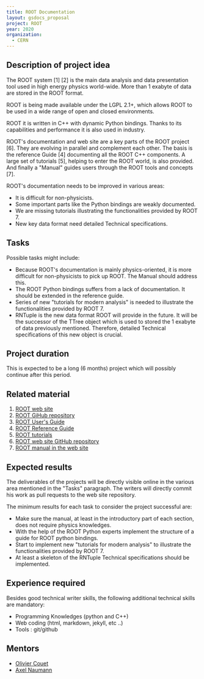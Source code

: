 ```yaml
---
title: ROOT Documentation
layout: gsdocs_proposal
project: ROOT
year: 2020
organization:
  - CERN
---
```


## Description of project idea

The ROOT system [1] [2] is the main data analysis and data presentation tool
used in high energy physics world-wide. More than 1 exabyte of data are stored
in the ROOT format.

ROOT is being made available under the LGPL 2.1+, which allows ROOT to be used
in a wide range of open and closed environments.

ROOT it is written in C++ with dynamic Python bindings. Thanks to its
capabilities and performance it is also used in industry.

ROOT's documentation and web site are a key parts of the ROOT project [6]. They
are evolving in parallel and complement each other. The basis is the reference
Guide [4] documenting all the ROOT C++ components. A large set of tutorials [5],
helping to enter the ROOT world, is also provided. And finally a "Manual" guides
users through the ROOT tools and concepts [7].

ROOT's documentation needs to be improved in various areas:

- It is difficult for non-physicists.
- Some important parts like the Python bindings are weakly documented.
- We are missing tutorials illustrating the functionalities provided by ROOT 7.
- New key data format need detailed Technical specifications.

## Tasks

Possible tasks might include:

- Because ROOT's documentation is mainly physics-oriented, it is more difficult
  for non-physicists to pick up ROOT. The Manual should address this.
- The ROOT Python bindings suffers from a lack of documentation. It should be
  extended in the reference guide.
- Series of new "tutorials for modern analysis" is needed to illustrate the
  functionalities provided by ROOT 7.
- RNTuple is the new data format ROOT will provide in the future. It will be the
  successor of the TTree object which is used to stored the 1 exabyte of data
  previously mentioned. Therefore, detailed Technical specifications of this new
  object is crucial.

## Project duration

This is expected to be a long (6 months) project which will possibly continue
after this period.

## Related material

1. [ROOT web site](https://root.cern)
2. [ROOT GiHub repository](https://github.com/root-project/)
3. [ROOT User's Guide](https://root.cern/guides/users-guide)
4. [ROOT Reference Guide](https://root.cern/doc/master/)
5. [ROOT tutorials](https://root.cern/doc/master/group__Tutorials.html)
6. [ROOT web site GitHub repository](https://github.com/root-project/web)
7. [ROOT manual in the web site](https://root-project.github.io/web/manual/)

## Expected results

The deliverables of the projects will be directly visible online in the various
area mentioned in the "Tasks" paragraph. The writers will directly commit his
work as pull requests to the web site repository.

The minimum results for each task to consider the project successful are:

- Make sure the manual, at least in the introductory part of each section, does
  not require physics knowledges.
- With the help of the ROOT Python experts implement the structure of a guide
  for ROOT python bindings.
- Start to implement new "tutorials for modern analysis" to illustrate the
  functionalities provided by ROOT 7.
- At least a skeleton of the RNTuple Technical specifications should be
  implemented.

## Experience required

Besides good technical writer skills, the following additional technical skills
are mandatory:

- Programming Knowledges (python and C++)
- Web coding (html, markdown, jekyll, etc ..)
- Tools : git/github

## Mentors

- [Olivier Couet](mailto:olivier.couet@cern.ch)
- [Axel Naumann](mailto:axel.naumann@cern.ch)
